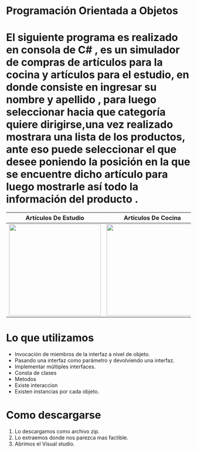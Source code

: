  # Programación Orientada a Objetos 

<h1>El siguiente programa   es realizado en consola de  C# , es un simulador   de compras   de artículos para la cocina 
  y artículos para el estudio, en donde consiste en ingresar su nombre  y apellido , para luego seleccionar hacia que 
  categoría quiere dirigirse,una vez realizado mostrara  una lista  de los productos, ante eso puede seleccionar el que 
  desee  poniendo la posición en la que se encuentre dicho artículo para luego mostrarle así todo la información del producto .</h1>


| Artículos De Estudio | Artículos De Cocina |
| ------------ | ------------- |
| <img src="https://previews.123rf.com/images/cherezoff/cherezoff1408/cherezoff140800761/30827267-laptop-tablet-pc-y-tel%C3%A9fonos-inteligentes.jpg" width="250"> | <img src="https://image.freepik.com/vector-gratis/electrodomesticos-utensilios-cocina-conjunto-iconos_1284-10067.jpg" width="250"> |

 # Lo que utilizamos 
   <ul>  
<li>Invocación de miembros de la interfaz a nivel de objeto.</li> 
<li> Pasando una interfaz como parámetro y devolviendo una interfaz.</li> 
<li>Implementar múltiples interfaces.</li> 
<li>Consta de clases</li> 
<li>Metodos</li> 
<li>Existe interaccion</li> 
<li>Existen instancias por cada objeto.</li> 
  

  </ul> 
 
 # Como descargarse
 
 <ol> 
<li> Lo descargamos como archivo zip.</li> 
<li>Lo extraemos donde nos parezca mas factible.</li> 
<li>Abrimos el Visual studio.</li>
